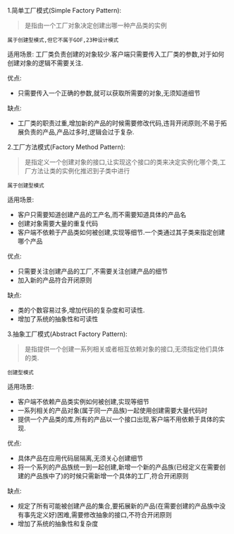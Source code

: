 1.简单工厂模式(Simple Factory Pattern):
> 是指由一个工厂对象决定创建出哪一种产品类的实例

`属于创建型模式,但它不属于GOF,23种设计模式`

适用场景:
工厂类负责创建的对象较少.客户端只需要传入工厂类的参数,对于如何创建对象的逻辑不需要关注.

优点:
- 只需要传入一个正确的参数,就可以获取所需要的对象,无须知道细节

缺点:
- 工厂类的职责过重,增加新的产品的时候需要修改代码,违背开闭原则;不易于拓展负责的产品,产品过多时,逻辑会过于复杂.

2.工厂方法模式(Factory Method Pattern):
> 是指定义一个创建对象的接口,让实现这个接口的类来决定实例化哪个类,工厂方法让类的实例化推迟到子类中进行

`属于创建型模式`

适用场景:
- 客户只需要知道创建产品的工产名,而不需要知道具体的产品名
- 创建对象需要大量的重复代码
- 客户端不依赖于产品类如何被创建,实现等细节.一个类通过其子类来指定创建哪个产品

优点:
- 只需要关注创建产品的工厂,不需要关注创建产品的细节
- 加入新的产品符合开闭原则

缺点:
- 类的个数容易过多,增加代码的复杂度和可读性.
- 增加了系统的抽象性和可读性

3.抽象工厂模式(Abstract Factory Pattern):
> 是指提供一个创建一系列相关或者相互依赖对象的接口,无须指定他们具体的类.

`创建型模式`

适用场景:
- 客户端不依赖产品类实例如何被创建,实现等细节
- 一系列相关的产品对象(属于同一产品族)一起使用创建需要大量代码时
- 提供一个产品类的库,所有的产品以一个接口出现,客户端不用依赖于具体的实现.

优点:
- 具体产品在应用代码层隔离,无须关心创建细节
- 将一个系列的产品族统一到一起创建,新增一个新的产品族(已经定义在需要创建的产品族中了)的时候只需新增一个具体的工厂,符合开闭原则

缺点:
- 规定了所有可能被创建产品的集合,要拓展新的产品(在需要创建的产品族中没有事先定义好)困难,需要修改抽象的接口,不符合开闭原则
- 增加了系统的抽象性和复杂度
